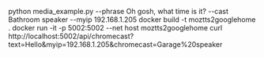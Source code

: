 python media_example.py --phrase Oh gosh, what time is it? --cast Bathroom speaker --myip 192.168.1.205
docker build -t moztts2googlehome .
docker run -it -p 5002:5002 --net host moztts2googlehome
curl http://localhost:5002/api/chromecast?text=Hello&myip=192.168.1.205&chromecast=Garage%20speaker
